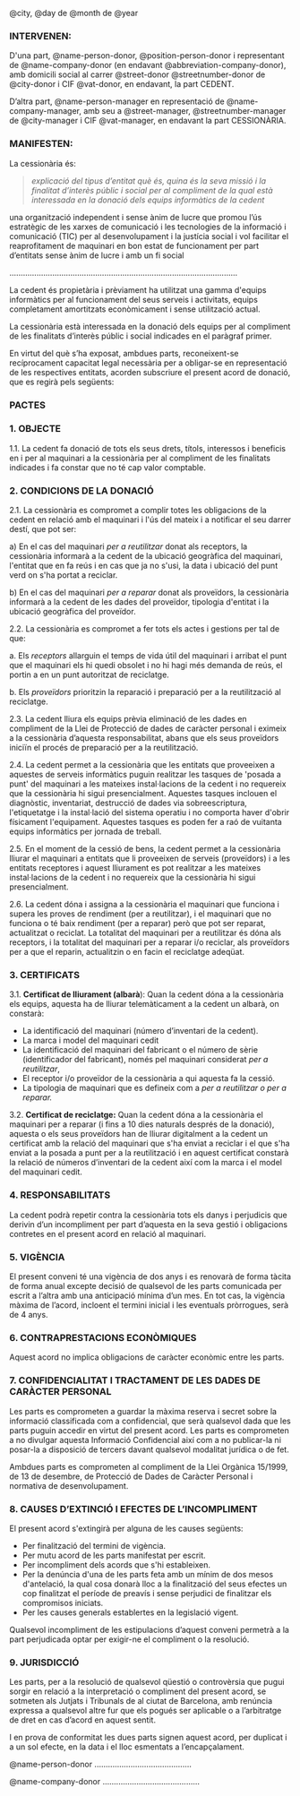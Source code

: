 @city, @day de @month de @year

### INTERVENEN:

D'una part, @name-person-donor, @position-person-donor i representant de @name-company-donor (en endavant @abbreviation-company-donor), amb domicili social al carrer @street-donor @streetnumber-donor de @city-donor i CIF @vat-donor, en endavant, la part CEDENT.

D’altra part, @name-person-manager en representació de @name-company-manager, amb seu a @street-manager, @streetnumber-manager de @city-manager i CIF @vat-manager, en endavant la part CESSIONÀRIA.

### MANIFESTEN:

La cessionària és:  
> *explicació del tipus d’entitat què és, quina és la seva missió i la finalitat d’interès públic i social per al compliment de la qual està interessada en la donació dels equips informàtics de la cedent*

una organització independent i sense ànim de lucre que promou l’ús estratègic de les xarxes de comunicació i les tecnologies de la informació i comunicació (TIC) per al desenvolupament i la justícia social i vol facilitar el reaprofitament de maquinari en bon estat de funcionament per part d’entitats sense ànim de lucre i amb un fi social 

.....................................................................................................

La cedent és propietària i prèviament ha utilitzat una gamma d'equips informàtics per al funcionament del seus serveis i activitats, equips completament amortitzats econòmicament i sense utilització actual.

La cessionària està interessada en la donació dels equips per al compliment de les finalitats d’interès públic i social indicades en el paràgraf primer.

En virtut del què s’ha exposat, ambdues parts, reconeixent-se recíprocament capacitat legal necessària per a obligar-se en representació de les respectives entitats, acorden subscriure el present acord de donació, que es regirà pels següents:

### PACTES

### 1\. OBJECTE

1.1. La cedent fa donació de tots els seus drets, títols, interessos i beneficis en i per al maquinari a la cessionària per al compliment de les finalitats indicades i fa constar que no té cap valor comptable.

### 2\. CONDICIONS DE LA DONACIÓ

2.1. La cessionària es compromet a complir totes les obligacions de la cedent en relació amb el maquinari i l'ús del mateix i a notificar el seu darrer destí, que pot ser:

a)  En el cas del maquinari *per a reutilitzar* donat als receptors, la cessionària informarà a la cedent de la ubicació geogràfica del maquinari, l'entitat que en fa reús i en cas que ja no s'usi, la data i ubicació del punt verd on s'ha portat a reciclar.

b)  En el cas del maquinari *per a reparar* donat als proveïdors, la cessionària informarà a la cedent de les dades del proveïdor, tipologia d'entitat i la ubicació geogràfica del proveïdor.

2.2. La cessionària es compromet a fer tots els actes i gestions per tal de que:

a. Els *receptors* allarguin el temps de vida útil del maquinari i arribat el punt que el maquinari els hi quedi obsolet i no hi hagi més demanda de reús, el portin a en un punt autoritzat de reciclatge.

b.  Els *proveïdors* prioritzin la reparació i preparació per a la reutilització al reciclatge.

2.3. La cedent lliura els equips prèvia eliminació de les dades en compliment de la Llei de Protecció de dades de caràcter personal i eximeix a la cessionària d’aquesta responsabilitat, abans que els seus proveïdors iniciïn el procés de preparació per a la reutilització.

2.4. La cedent permet a la cessionària que les entitats que proveeixen a aquestes de serveis informàtics puguin realitzar les tasques de 'posada a punt' del maquinari a les mateixes instal·lacions de la cedent i no requereix que la cessionària hi sigui presencialment. Aquestes tasques inclouen el diagnòstic, inventariat, destrucció de dades via sobreescriptura, l'etiquetatge i la instal·lació del sistema operatiu i no comporta haver d'obrir físicament l'equipament. Aquestes tasques es poden fer a raó de vuitanta equips informàtics per jornada de treball.

2.5.  En el moment de la cessió de bens, la cedent permet a la cessionària lliurar el maquinari a entitats que li proveeixen de serveis (proveïdors) i a les entitats receptores i aquest lliurament es pot realitzar a les mateixes instal·lacions de la cedent i no requereix que la  cessionària hi sigui presencialment. 

2.6.  La cedent dóna i assigna a la cessionària el maquinari que funciona i supera les proves de rendiment (per a reutilitzar), i el maquinari que no funciona o té baix rendiment (per a reparar) però que pot ser reparat, actualitzat o reciclat. La totalitat del maquinari per a reutilitzar és dóna als receptors, i la totalitat del maquinari per a reparar i/o reciclar, als proveïdors per a que el reparin,  actualitzin o en facin el reciclatge adeqüat.


### 3.  CERTIFICATS

3.1. **Certificat de lliurament (albarà**): Quan la cedent dóna a la cessionària els equips, aquesta ha de lliurar telemàticament a la cedent un albarà, on constarà:

  -   La identificació del maquinari (número d’inventari de la cedent).
  -   La marca i model del maquinari cedit
  -   La identificació del maquinari del fabricant o el número de sèrie  (identificador del fabricant), només pel maquinari considerat *per a
    reutilitzar*,
  -   El receptor i/o proveïdor de la cessionària a qui aquesta fa la cessió. 
  -   La tipologia de maquinari que es defineix com a *per a reutilitzar o per a reparar.*

3.2. **Certificat de reciclatge:** Quan la cedent dóna a la cessionària el maquinari per a reparar (i fins a 10 dies naturals després de la donació), aquesta o els seus proveïdors han de lliurar digitalment a la cedent un certificat amb la relació del maquinari que s'ha enviat a reciclar i el que s'ha enviat a la posada a punt per a la reutilització i en aquest certificat constarà la relació de números d’inventari de la cedent així com la marca i el model del maquinari cedit.

### 4. RESPONSABILITATS

La cedent podrà repetir contra la cessionària tots els danys i perjudicis que derivin d’un incompliment per part d’aquesta en la seva gestió i obligacions contretes en el present acord en relació al maquinari.

### 5. VIGÈNCIA

El present conveni té una vigència de dos anys i es renovarà de forma tàcita de forma anual excepte decisió de qualsevol de les parts comunicada per escrit a l’altra amb una anticipació mínima d’un mes. En tot cas, la vigència màxima de l’acord, incloent el termini inicial i les eventuals pròrrogues, serà de 4 anys.

### 6. CONTRAPRESTACIONS ECONÒMIQUES

Aquest acord no implica obligacions de caràcter econòmic entre les parts.

### 7. CONFIDENCIALITAT I TRACTAMENT DE LES DADES DE CARÀCTER PERSONAL

Les parts es comprometen a guardar la màxima reserva i secret sobre la informació classificada com a confidencial, que serà qualsevol dada que les parts puguin accedir en virtut del present acord. Les parts es comprometen a no divulgar aquesta Informació Confidencial així com a no publicar-la ni posar-la a disposició de tercers davant qualsevol modalitat jurídica o de fet.

Ambdues parts es comprometen al compliment de la Llei Orgànica 15/1999, de 13 de desembre, de Protecció de Dades de Caràcter Personal i normativa de desenvolupament.

### 8. CAUSES D’EXTINCIÓ I EFECTES DE L’INCOMPLIMENT

El present acord s'extingirà per alguna de les causes següents: 
  - Per finalització del termini de vigència. 
  - Per mutu acord de les parts manifestat per escrit.
  - Per incompliment dels acords que s'hi estableixen.
  - Per la denúncia d'una de les parts feta amb un mínim de dos mesos d'antelació, la qual cosa donarà lloc a la finalització del seus efectes un cop finalitzat el període de preavís i sense perjudici de finalitzar els compromisos iniciats.
  - Per les causes generals establertes en la legislació vigent.

Qualsevol incompliment de les estipulacions d’aquest conveni permetrà a la part perjudicada optar per exigir-ne el compliment o la resolució.

### 9. JURISDICCIÓ

Les parts, per a la resolució de qualsevol qüestió o controvèrsia que pugui sorgir en relació a la interpretació o compliment del present acord, se sotmeten als Jutjats i Tribunals de al ciutat de Barcelona, amb renúncia expressa a qualsevol altre fur que els pogués ser aplicable o a l’arbitratge de dret en cas d’acord en aquest sentit.

I en prova de conformitat les dues parts signen aquest acord, per duplicat i a un sol efecte, en la data i el lloc esmentats a l’encapçalament.

@name-person-donor ...........................................

@name-company-donor ...........................................
